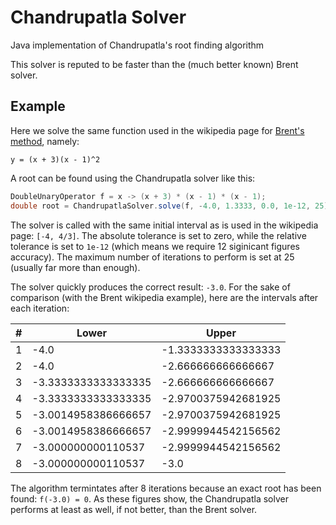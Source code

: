 # Chandrupatla Solver
Java implementation of Chandrupatla's root finding algorithm

This solver is reputed to be faster than the (much better known) Brent solver.

## Example
Here we solve the same function used in the wikipedia page for [Brent's method](https://en.wikipedia.org/wiki/Brent%27s_method#Example), namely:
```
y = (x + 3)(x - 1)^2
```
A root can be found using the Chandrupatla solver like this:
```java
DoubleUnaryOperator f = x -> (x + 3) * (x - 1) * (x - 1);
double root = ChandrupatlaSolver.solve(f, -4.0, 1.3333, 0.0, 1e-12, 25); // root = -3.0
```
The solver is called with the same initial interval as is used in the wikipedia page: `[-4, 4/3]`. The absolute tolerance is set
to zero, while the relative tolerance is set to `1e-12` (which means we require 12 siginicant figures accuracy). The maximum number
of iterations to perform is set at 25 (usually far more than enough).

The solver quickly produces the correct result: `-3.0`. For the sake of comparison (with the Brent wikipedia example), here are the
intervals after each iteration:

| #     | Lower             | Upper              | 
| ----- | ----------------- | ------------------ | 
| 1     |-4.0               |-1.3333333333333333 | 
| 2     |-4.0               |-2.666666666666667  |
| 3     |-3.3333333333333335|-2.666666666666667  |
| 4     |-3.3333333333333335|-2.9700375942681925 |
| 5     |-3.0014958386666657|-2.9700375942681925 |
| 6     |-3.0014958386666657|-2.9999944542156562 |
| 7     |-3.000000000110537 |-2.9999944542156562 |
| 8     |-3.000000000110537 |-3.0                |

The algorithm termintates after 8 iterations because an exact root has been found: `f(-3.0) = 0`. As these figures show, the 
Chandrupatla solver performs at least as well, if not better, than the Brent solver.
